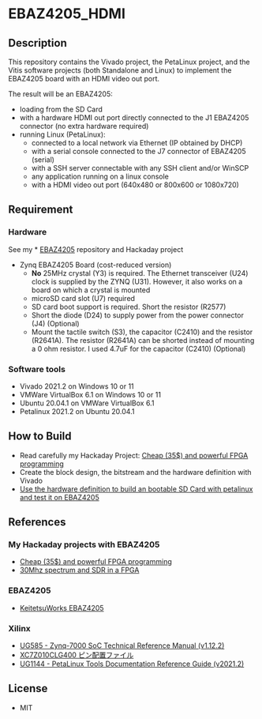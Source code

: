 # EBAZ4205_HDMI

## Description

This repository contains the Vivado project, the PetaLinux project, and the Vitis software projects (both Standalone and Linux) to implement the EBAZ4205 board with an HDMI video out port.

The result will be an EBAZ4205:
* loading from the SD Card
* with a hardware HDMI out port directly connected to the J1 EBAZ4205 connector (no extra hardware required)
* running Linux (PetaLinux):
    * connected to a local network via Ethernet (IP obtained by DHCP)
    * with a serial console connected to the J7 connector of EBAZ4205 (serial)
    * with a SSH server connectable with any SSH client and/or WinSCP  
    * any application running on a linux console
    * with a HDMI video out port (640x480 or 800x600 or 1080x720) 

## Requirement

### Hardware

See my  * [EBAZ4205](https://github.com/guido57/EBAZ4205)
 repository and Hackaday project
* Zynq EBAZ4205 Board (cost-reduced version)
  * **No** 25MHz crystal (Y3) is required. The Ethernet transceiver (U24) clock is supplied by the ZYNQ (U31). However, it also works on a board on which a crystal is mounted
  * microSD card slot (U7) required
  * SD card boot support is required. Short the resistor (R2577)
  * Short the diode (D24) to supply power from the power connector (J4) (Optional)
  * Mount the tactile switch (S3), the capacitor (C2410) and the resistor (R2641A). The resistor (R2641A) can be shorted instead of mounting a 0 ohm resistor. I used 4.7uF for the capacitor (C2410) (Optional)


### Software tools

* Vivado 2021.2 on Windows 10 or 11
* VMWare VirtualBox 6.1 on Windows 10 or 11
* Ubuntu 20.04.1 on VMWare VirtualBox 6.1
* Petalinux 2021.2 on Ubuntu 20.04.1

## How to Build 
* Read carefully my Hackaday Project: [Cheap (35$) and powerful FPGA programming](https://hackaday.io/project/187351-cheap-35-and-powerful-fpga-programming)
* Create the block design, the bitstream and the hardware definition with Vivado
* [Use the hardware definition to build an bootable SD Card with petalinux and test it on EBAZ4205](./docs/how-to-build.md)



## References

### My Hackaday projects with EBAZ4205
* [Cheap (35$) and powerful FPGA programming](https://hackaday.io/project/187351-cheap-35-and-powerful-fpga-programming)
* [30Mhz spectrum and SDR in a FPGA](https://hackaday.io/project/186329-30mhz-spectrum-and-sdr-in-a-fpga)

### EBAZ4205

* [KeitetsuWorks EBAZ4205](https://github.com/KeitetsuWorks/EBAZ4205)

### Xilinx

* [UG585 - Zynq-7000 SoC Technical Reference Manual (v1.12.2)](https://www.xilinx.com/support/documentation/user_guides/ug585-Zynq-7000-TRM.pdf)
* [XC7Z010CLG400 ピン配置ファイル](https://japan.xilinx.com/support/packagefiles/z7packages/xc7z010clg400pkg.txt)
* [UG1144 - PetaLinux Tools Documentation Reference Guide (v2021.2)](https://www.xilinx.com/support/documentation/sw_manuals/xilinx2021_2/ug1144-petalinux-tools-reference-guide.pdf)


## License

* MIT

